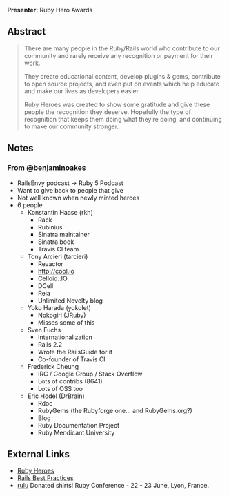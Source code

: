 **Presenter:** Ruby Hero Awards

## Abstract

> There are many people in the Ruby/Rails world who contribute to our community and rarely receive any recognition or payment for their work.
>
> They create educational content, develop plugins & gems, contribute to open source projects, and even put on events which help educate and make our lives as developers easier.
>
> Ruby Heroes was created to show some gratitude and give these people the recognition they deserve. Hopefully the type of recognition that keeps them doing what they’re doing, and continuing to make our community stronger.

## Notes

### From @benjaminoakes

* RailsEnvy podcast -> Ruby 5 Podcast
* Want to give back to people that give
* Not well known when newly minted heroes
* 6 people
    * Konstantin Haase (rkh)
        * Rack
        * Rubinius
        * Sinatra maintainer
        * Sinatra book
        * Travis CI team
    * Tony Arcieri (tarcieri)
        * Revactor
        * http://cool.io
        * Celloid::IO
        * DCell
        * Reia
        * Unlimited Novelty blog
    * Yoko Harada (yokolet)
        * Nokogiri (JRuby)
        * Misses some of this
    * Sven Fuchs
        * Internationalization
        * Rails 2.2
        * Wrote the RailsGuide for it
        * Co-founder of Travis CI
    * Frederick Cheung
        * IRC / Google Group / Stack Overflow
        * Lots of contribs (8641)
        * Lots of OSS too
    * Eric Hodel (DrBrain)
        * Rdoc
        * RubyGems (the Rubyforge one... and RubyGems.org?)
        * Blog
        * Ruby Documentation Project
        * Ruby Mendicant University

## External Links

* [Ruby Heroes](http://rubyheroes.com/)
* [Rails Best Practices](http://railsbest.com/)
* [rulu](http://rulu.eu/) Donated shirts! Ruby Conference - 22 - 23 June, Lyon, France.
